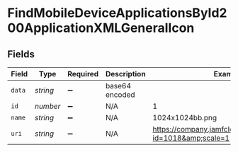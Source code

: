 # FindMobileDeviceApplicationsById200ApplicationXMLGeneralIcon


## Fields

| Field                                                          | Type                                                           | Required                                                       | Description                                                    | Example                                                        |
| -------------------------------------------------------------- | -------------------------------------------------------------- | -------------------------------------------------------------- | -------------------------------------------------------------- | -------------------------------------------------------------- |
| `data`                                                         | *string*                                                       | :heavy_minus_sign:                                             | base64 encoded                                                 |                                                                |
| `id`                                                           | *number*                                                       | :heavy_minus_sign:                                             | N/A                                                            | 1                                                              |
| `name`                                                         | *string*                                                       | :heavy_minus_sign:                                             | N/A                                                            | 1024x1024bb.png                                                |
| `uri`                                                          | *string*                                                       | :heavy_minus_sign:                                             | N/A                                                            | https://company.jamfcloud.com/iconservlet/?id=1018&amp;scale=1 |
